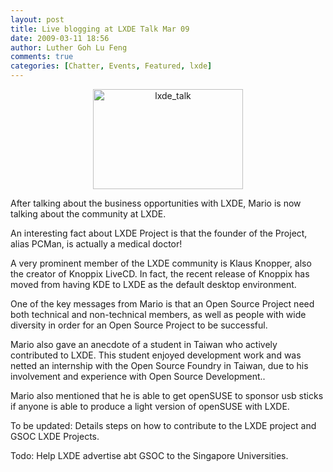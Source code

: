```yaml
---
layout: post
title: Live blogging at LXDE Talk Mar 09
date: 2009-03-11 18:56
author: Luther Goh Lu Feng
comments: true
categories: [Chatter, Events, Featured, lxde]
---
```

<div align="center"><a href="http://linuxNUS.org/wp-content/uploads/2009/03/lxde_talk.jpg"><img src="http://linuxNUS.org/wp-content/uploads/2009/03/lxde_talk.jpg" alt="lxde_talk" title="lxde_talk" width="240" height="160" class="aligncenter size-full wp-image-315" /></a></div>

After talking about the business opportunities with LXDE, Mario is now talking about the community at LXDE.

An interesting fact about LXDE Project is that the founder of the Project, alias PCMan, is actually a medical doctor!

A very prominent member of the LXDE community is Klaus Knopper, also the creator of Knoppix LiveCD. In fact, the recent release of Knoppix has moved from having KDE to LXDE as the default desktop environment.

One of the key messages from Mario is that an Open Source Project need both technical and non-technical members, as well as people with wide diversity in order for an Open Source Project to be successful.

Mario also gave an anecdote of a student in Taiwan who actively contributed to LXDE. This student enjoyed development work and was netted an internship with the Open Source Foundry in Taiwan, due to his involvement and experience with Open Source Development..

Mario also mentioned that he is able to get openSUSE to sponsor usb sticks if anyone is able to produce a light version of openSUSE with LXDE.

To be updated: Details steps on how to contribute to the LXDE project and GSOC LXDE Projects.

Todo: Help LXDE advertise abt GSOC to the Singapore Universities.

